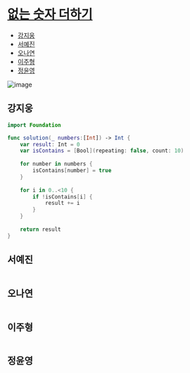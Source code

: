
# [없는 숫자  더하기](https://programmers.co.kr/learn/courses/30/lessons/86051)

- [강지웅](#강지웅)
- [서예진](#서예진)
- [오나연](#오나연)
- [이주형](#이주형)
- [정윤영](#정윤영)

![image]()

## 강지웅
```swift
import Foundation

func solution(_ numbers:[Int]) -> Int {
    var result: Int = 0
    var isContains = [Bool](repeating: false, count: 10)
    
    for number in numbers {
        isContains[number] = true
    }
    
    for i in 0..<10 {
        if !isContains[i] {
            result += i
        }
    }
    
    return result
}
```
## 서예진
```java

```

## 오나연
```java

```

## 이주형
```java
```

## 정윤영
```java

```
